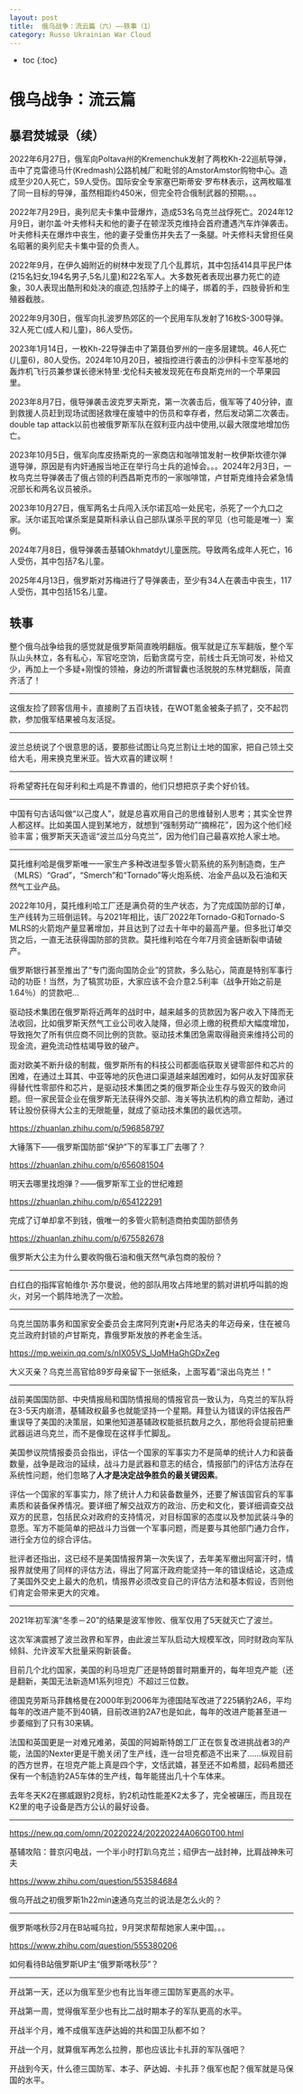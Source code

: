 ```yaml
---
layout: post
title:  俄乌战争：流云篇（六）——轶事（1）
category: Russo Ukrainian War Cloud
---
```


* toc
{:toc}

# 俄乌战争：流云篇

## 暴君焚城录（续）

2022年6月27日，俄军向Poltava州的Kremenchuk发射了两枚Kh-22巡航导弹，击中了克雷德马什(Kredmash)公路机械厂和毗邻的AmstorAmstor购物中心。造成至少20人死亡，59人受伤。国际安全专家塞巴斯蒂安·罗布林表示，这两枚瞄准了同一目标的导弹，虽然相距约450米，但完全符合俄制武器的预期。。。

2022年7月29日，奥列尼夫卡集中营爆炸，造成53名乌克兰战俘死亡。2024年12月9日，谢尔盖·叶夫修科夫和他的妻子在顿涅茨克维持会首府遭遇汽车炸弹袭击。叶夫修科夫在爆炸中丧生，他的妻子受重伤并失去了一条腿。叶夫修科夫曾担任臭名昭著的奥列尼夫卡集中营的负责人。

2022年9月，在伊久姆附近的树林中发现了几个乱葬坑，其中包括414具平民尸体(215名妇女,194名男子,5名儿童)和22名军人。大多数死者表现出暴力死亡的迹象，30人表现出酷刑和处决的痕迹,包括脖子上的绳子，绑着的手，四肢骨折和生殖器截肢。

2022年9月30日，俄军向扎波罗热郊区的一个民用车队发射了16枚S-300导弹。32人死亡(成人和儿童)，86人受伤。

2023年1月14日，一枚Kh-22导弹击中了第聂伯罗州的一座多层建筑。46人死亡(儿童6)，80人受伤。2024年10月20日，被指控进行袭击的沙伊科卡空军基地的轰炸机飞行员兼参谋长德米特里·戈伦科夫被发现死在布良斯克州的一个苹果园里。

2023年8月7日，俄导弹袭击波克罗夫斯克，第一次袭击后，俄军等了40分钟，直到救援人员赶到现场试图拯救埋在废墟中的伤员和幸存者，然后发动第二次袭击。double tap attack以前也被俄罗斯军队在叙利亚内战中使用,以最大限度地增加伤亡。

2023年10月5日，俄军向库皮扬斯克的一家商店和咖啡馆发射一枚伊斯坎德尔弹道导弹，原因是有内奸通报当地正在举行乌士兵的追悼会。。。2024年2月3日，一枚乌克兰导弹袭击了俄占领的利西昌斯克市的一家咖啡馆，卢甘斯克维持会紧急情况部长和两名议员被杀。

2023年10月27日，俄军两名士兵闯入沃尔诺瓦哈一处民宅，杀死了一个九口之家。沃尔诺瓦哈谋杀案是莫斯科承认自己部队谋杀平民的罕见（也可能是唯一）案例。

2024年7月8日，俄导弹袭击基辅Okhmatdyt儿童医院。导致两名成年人死亡，16人受伤，其中包括7名儿童。

2025年4月13日，俄罗斯对苏梅进行了导弹袭击，至少有34人在袭击中丧生，117人受伤，其中包括15名儿童。

## 轶事

整个俄乌战争给我的感觉就是俄罗斯简直晚明翻版。俄军就是辽东军翻版，整个军队山头林立，各有私心，军官吃空饷，后勤贪腐亏空，前线士兵无饷可发，补给又少，再加上一个多疑+刚愎的领袖，身边的所谓智囊也活脱脱的东林党翻版，简直齐活了！

---

这俄友捡了顾客信用卡，直接刷了五百块钱，在WOT氪金被条子抓了，交不起罚款，参加俄军结果被乌友活捉。

---

波兰总统说了个很意思的话，要那些试图让乌克兰割让土地的国家，把自己领土交给大毛，用来换克里米亚。皆大欢喜的建议啊！

---

将希望寄托在匈牙利和土鸡是不靠谱的，他们只想把京子卖个好价钱。

---

中国有句古话叫做“以己度人”，就是总喜欢用自己的思维替别人思考；其实全世界人都这样。比如美国人提到某地方，就想到“强制劳动”“摘棉花”，因为这个他们经验丰富；俄罗斯天天造谣“波兰瓜分乌克兰”，因为他们自己最喜欢抢人家土地。

---

莫托维利哈是俄罗斯唯一一家生产多种改进型多管火箭系统的系列制造商，生产（MLRS）“Grad”，“Smerch”和“Tornado”等火炮系统、冶金产品以及石油和天然气工业产品。

2022年10月，莫托维利哈工厂还是满负荷的生产状态，为了完成国防部的订单，生产线转为三班倒运转。与2021年相比，该厂2022年Tornado-G和Tornado-S MLRS的火箭炮产量显著增加，并且达到了过去十年中的最高产量。但多批订单交货之后，一直无法获得国防部的货款。莫托维利哈在今年7月资金链断裂申请破产。

俄罗斯银行甚至推出了“专门面向国防企业”的贷款，多么贴心，简直是特别军事行动的功臣！当然，为了犒赏功臣，大家应该不会介意2.5利率（战争开始之前是1.64％）的贷款吧...

驱动技术集团在俄罗斯将近两年的战时中，越来越多的货款因为客户收入下降而无法收回，比如俄罗斯天然气工业公司收入陡降，但必须上缴的税费却大幅度增加，导致拖欠了所有供应商不同比例的货款。驱动技术集团急需取得融资来维持公司的现金流，避免流动性枯竭导致的破产。

面对欧美不断升级的制裁，俄罗斯所有的科技公司都面临获取关键零部件和芯片的困难，在通过土耳其、中亚等地的灰色进口渠道越来越困难时，如何从友好国家获得替代性零部件和芯片，是驱动技术集团之类的俄罗斯企业生存与毁灭的致命问题。但一家民营企业在俄罗斯无法获得外交部、海关等执法机构的鼎立帮助，通过转让股份获得大公主的无限能量，就成了驱动技术集团的最优选项。

https://zhuanlan.zhihu.com/p/596858797

大锤落下——俄罗斯国防部“保护”下的军事工厂去哪了？

https://zhuanlan.zhihu.com/p/656081504

明天去哪里找炮弹？——俄罗斯军工业的世纪难题

https://zhuanlan.zhihu.com/p/654122291

完成了订单却拿不到钱，俄唯一的多管火箭制造商拍卖国防部债务

https://zhuanlan.zhihu.com/p/675582678

俄罗斯大公主为什么要收购俄石油和俄天然气承包商的股份？

---

白红白的指挥官帕维尔·苏尔曼说，他的部队用攻占阵地里的鹅对讲机呼叫鹅的炮火，对另一个鹅阵地洗了一次脸。

---

乌克兰国防事务和国家安全委员会主席阿列克谢•丹尼洛夫的年迈母亲，住在被乌克兰政府封锁的卢甘斯克，靠俄罗斯发放的养老金生活。

https://mp.weixin.qq.com/s/nIX05VS_lJqMHaGhGDxZeg

大义灭亲？乌克兰高官给89岁母亲留下一张纸条，上面写着“滚出乌克兰！”

---

战前美国国防部、中央情报局和国防情报局的情报官员一致认为，乌克兰的军队将在3-5天内崩溃，基辅政权最多也就能坚持一个星期。拜登认为错误的评估报告严重误导了美国的决策层，如果他知道基辅政权能抵抗数月之久，那他将会提前把重武器运进乌克兰，而不是像现在这样手忙脚乱。

美国参议院情报委员会指出，评估一个国家的军事实力不是简单的统计人力和装备数量，战争是政治的延续，战斗力是武器和意志的结合，情报部门的评估方法存在系统性问题，他们忽略了**人才是决定战争胜负的最关键因素**。

评估一个国家的军事实力，除了统计人力和装备数量外，还要了解该国官兵的军事素质和装备保养情况。要详细了解交战双方的政治、历史和文化，要详细调查交战双方的民意，包括民众对政府的支持情况，对目标国家的态度以及参加武装斗争的意愿。军方不能简单的把战斗力当做一个军事问题，而是要与其他部门通力合作，进行全方位的综合评估。

批评者还指出，这已经不是美国情报界第一次失误了，去年美军撤出阿富汗时，情报界就使用了同样的评估方法，得出了阿富汗政府能坚持一年的错误结论，这造成了美国外交史上最大的危机，情报界必须改变自己的评估方法和基本假设，否则他们肯定会带来更大的灾难。

---

2021年初军演“冬季－20”的结果是波军惨败、俄军仅用了5天就灭亡了波兰。

这次军演震撼了波兰政界和军界，由此波兰军队启动大规模军改，同时财政向军队倾斜、允许波军大批量采购新装备。

目前几个北约国家，美国的利马坦克厂还是特朗普时期重开的，每年坦克产能（还是翻新，美国无法新造M1系列坦克）不超过三位数。

德国克劳斯马菲魏格曼在2000年到2006年为德国陆军改进了225辆豹2A6，平均每年的改进产能不到40辆，目前改进豹2A7也是如此，每年的改进产能甚至进一步萎缩到了只有30来辆。

法国和英国更是一对难兄难弟，英国的阿姆斯特朗工厂正在恢复改进挑战者3的产能，法国的Nexter更是干脆关闭了生产线，连一台坦克都造不出来了……纵观目前的西方世界，在坦克产能上真是四个字，文恬武嬉，甚至还不如希腊，起码希腊还保有一个制造豹2A5车体的生产线，每年能搓出几十个车体来。

去年冬天K2在挪威跟豹2竞标，豹2机动性能差K2太多了，完全被碾压，而且现在K2里的电子设备是西方公认的最好设备。

---

https://new.qq.com/omn/20220224/20220224A06G0T00.html

基辅攻陷：普京闪电战，一个半小时打趴乌克兰；绍伊古一战封神，比肩战神朱可夫

https://www.zhihu.com/question/553584684

俄乌开战之初俄罗斯1h22min速通乌克兰的说法是怎么火的？

---

俄罗斯喀秋莎2月在B站喊乌拉，9月哭求帮帮她家人来中国。。。

https://www.zhihu.com/question/555380206

如何看待B站俄罗斯UP主“俄罗斯喀秋莎”？

---

开战第一天，还以为俄军至少也有比当年德三国防军更高的水平。

开战第一周，觉得俄军至少也有比二战时期本子的军队更高的水平。

开战半个月，难不成俄军连萨达姆的共和国卫队都不如？

开战一个月，就算俄军再怎么拉胯，那也应该比卡扎菲的军队强吧？

开战到今天，什么德三国防军、本子、萨达姆、卡扎菲？俄军也配？俄军就是马保国的水平。
